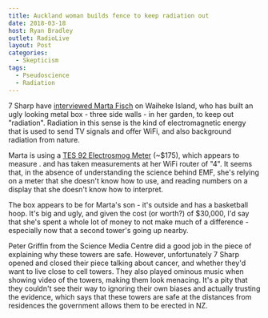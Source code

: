 ```yaml
---
title: Auckland woman builds fence to keep radiation out
date: 2018-03-18
host: Ryan Bradley
outlet: RadioLive
layout: Post
categories:
  - Skepticism
tags:
  - Pseudoscience
  - Radiation
---
```


7 Sharp have [interviewed Marta Fisch](https://www.facebook.com/sevensharp/videos/10156359127297268/) on Waiheke Island, who has built an ugly looking metal box - three side walls - in her garden, to keep out "radiation". Radiation in this sense is the kind of electromagnetic energy that is used to send TV signals and offer WiFi, and also background radiation from nature.

<!-- more -->

Marta is using a [TES 92 Electrosmog Meter](http://www.tes.com.tw/en/product_detail.asp?seq=300) (~$175), which appears to measure . and has taken measurements at her WiFi router of "4". It seems that, in the absence of understanding the science behind EMF, she's relying on a meter that she doesn't know how to use, and reading numbers on a display that she doesn't know how to interpret.

The box appears to be for Marta's son - it's outside and has a basketball hoop. It's big and ugly, and given the cost (or worth?) of $30,000, I'd say that she's spent a whole lot of money to not make much of a difference - especially now that a second tower's going up nearby.

Peter Griffin from the Science Media Centre did a good job in the piece of explaining why these towers are safe. However, unfortunately 7 Sharp opened and closed their piece talking about cancer, and whether they'd want to live close to cell towers. They also played ominous music when showing video of the towers, making them look menacing. It's a pity that they couldn't see their way to ignoring their own biases and actually trusting the evidence, which says that these towers are safe at the distances from residences the government allows them to be erected in NZ.
